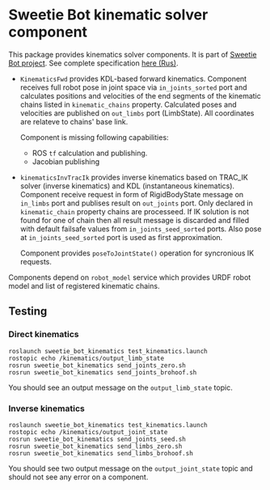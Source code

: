 # Sweetie Bot kinematic solver component

This package provides kinematics solver components.  It is part of [Sweetie Bot project](http://sweetiebot.net). 
See complete specification [here (Rus)](https://gitlab.com/sweetie-bot/sweetie_doc/wikis/components-kinematics).

* `KinematicsFwd`  provides KDL-based forward kinematics. Component receives full robot pose in joint space via `in_joints_sorted` port 
    and calculates positions and velocities of the end segments of the kinematic chains listed in `kinematic_chains` property. 
	Calculated poses and velocities are published on `out_limbs` port (LimbState). All coordinates are relateve to chains' base link.

	Component is missing following capabilities: 
	* ROS `tf` calculation and publishing. 
	* Jacobian publishing
	
* `kinematicsInvTracIk` provides inverse kinematics based on TRAC_IK solver (inverse kinematics) and KDL (instantaneous kinematics).
    Component receive request in form of RigidBodyState message on  `in_limbs` port and publises result on `out_joints` port.
    Only declared in `kinematic_chain` property chains are processeed. If IK solution is not found for one of chain then
    all result message is discarded and filled with default failsafe values from `in_joints_seed_sorted` ports.
    Also pose at `in_joints_seed_sorted` port is used as first approximation.

    Component provides `poseToJointState()` operation for syncronious IK requests.

Components depend on `robot_model` service which provides URDF robot model and list of registered kinematic chains.

## Testing

### Direct kinematics

```
roslaunch sweetie_bot_kinematics test_kinematics.launch
rostopic echo /kinematics/output_limb_state
rosrun sweetie_bot_kinematics send_joints_zero.sh
rosrun sweetie_bot_kinematics send_joints_brohoof.sh
```

You should see an output message on the `output_limb_state` topic.

### Inverse kinematics

```
roslaunch sweetie_bot_kinematics test_kinematics.launch
rostopic echo /kinematics/output_joint_state
rosrun sweetie_bot_kinematics send_joints_seed.sh
rosrun sweetie_bot_kinematics send_limbs_zero.sh
rosrun sweetie_bot_kinematics send_limbs_brohoof.sh
```

You should see two output message on the `output_joint_state` topic and should not see any error on a component.

